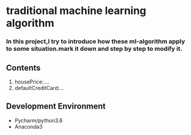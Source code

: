 # traditional machine learning algorithm
### In this project,I try to introduce how these ml-algorithm apply to some situation.mark it down and step by step to modify it. 
## Contents
1. housePrice:....
2. defaultCreditCard:...
## Development Environment
* Pycharm/python3.6
* Anaconda3